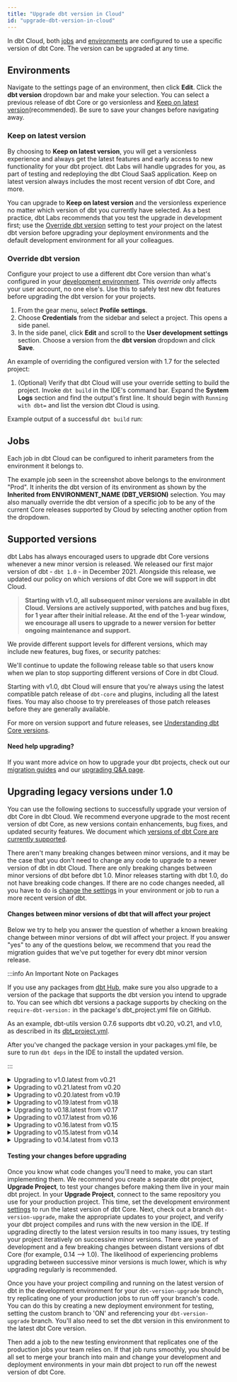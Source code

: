 ```yaml
---
title: "Upgrade dbt version in Cloud"
id: "upgrade-dbt-version-in-cloud"
---
```


In dbt Cloud, both [jobs](/docs/deploy/jobs) and [environments](/docs/dbt-cloud-environments) are configured to use a specific version of dbt Core. The version can be upgraded at any time.

## Environments

Navigate to the settings page of an environment, then click **Edit**. Click the **dbt version** dropdown bar and make your selection. You can select a previous release of dbt Core or go versionless and [Keep on latest version](#keep-on-latest-version)(recommended). Be sure to save your changes before navigating away.

<Lightbox src="/img/docs/dbt-cloud/cloud-configuring-dbt-cloud/choosing-dbt-version/example-environment-settings.png" width="90%" title="Example environment settings in dbt Cloud"/>

### Keep on latest version

By choosing to **Keep on latest version**, you will get a versionless experience and always get the latest features and early access to new functionality for your dbt project. dbt Labs will handle upgrades for you, as part of testing and redeploying the dbt Cloud SaaS application. Keep on latest version always includes the most recent version of dbt Core, and more.

You can upgrade to **Keep on latest version** and the versionless experience no matter which version of dbt you currently have selected. As a best practice, dbt Labs recommends that you test the upgrade in development first; use the [Override dbt version](#override-dbt-version) setting to test _your_ project on the latest dbt version before upgrading your deployment environments and the default development environment for all your colleagues.

### Override dbt version

Configure your project to use a different dbt Core version than what's configured in your [development environment](/docs/dbt-cloud-environments#types-of-environments). This _override_ only affects your user account, no one else's. Use this to safely test new dbt features before upgrading the dbt version for your projects. 

1. From the gear menu, select **Profile settings**. 
1. Choose **Credentials** from the sidebar and select a project. This opens a side panel.
1. In the side panel, click **Edit** and scroll to the **User development settings** section. Choose a version from the **dbt version** dropdown and click **Save**.

  An example of overriding the configured version with 1.7 for the selected project:

  <Lightbox src="/img/docs/dbt-cloud/cloud-configuring-dbt-cloud/choosing-dbt-version/example-override-version.png" width="60%" title="Example of overriding the dbt version on your user account"/>

1. (Optional) Verify that dbt Cloud will use your override setting to build the project. Invoke `dbt build` in the IDE's command bar. Expand the **System Logs** section and find the output's first line. It should begin with `Running with dbt=` and list the version dbt Cloud is using.

  Example output of a successful `dbt build` run: 

  <Lightbox src="/img/docs/dbt-cloud/cloud-configuring-dbt-cloud/choosing-dbt-version/example-verify-overridden-version.png" title="Example output showing version 1.7 being used, not 1.5"/>

## Jobs

Each job in dbt Cloud can be configured to inherit parameters from the environment it belongs to.

<Lightbox src="/img/docs/dbt-cloud/cloud-configuring-dbt-cloud/choosing-dbt-version/job-settings.png" width="65%" title="Settings of a dbt Cloud job"/>

The example job seen in the screenshot above belongs to the environment "Prod". It inherits the dbt version of its environment as shown by the **Inherited from ENVIRONMENT_NAME (DBT_VERSION)** selection. You may also manually override the dbt version of a specific job to be any of the current Core releases supported by Cloud by selecting another option from the dropdown.

## Supported versions

dbt Labs has always encouraged users to upgrade dbt Core versions whenever a new minor version is released. We released our first major version of dbt - `dbt 1.0` - in December 2021. Alongside this release, we updated our policy on which versions of dbt Core we will support in dbt Cloud.

> **Starting with v1.0, all subsequent minor versions are available in dbt Cloud. Versions are actively supported, with patches and bug fixes, for 1 year after their initial release. At the end of the 1-year window, we encourage all users to upgrade to a newer version for better ongoing maintenance and support.**

We provide different support levels for different versions, which may include new features, bug fixes, or security patches:

<Snippet path="core-version-support" />

We'll continue to update the following release table so that users know when we plan to stop supporting different versions of Core in dbt Cloud.

<Snippet path="core-versions-table" />

Starting with v1.0, dbt Cloud will ensure that you're always using the latest compatible patch release of `dbt-core` and plugins, including all the latest fixes. You may also choose to try prereleases of those patch releases before they are generally available.

<!--- TODO: Include language to reflect:
  - notifying users when new minor versions are available
  - notifying users when using a minor version that is nearing the end of its critical support period
  - auto-upgrading users to the subsequent minor version when critical support ends
--->

For more on version support and future releases, see [Understanding dbt Core versions](/docs/dbt-versions/core).

#### Need help upgrading?

If you want more advice on how to upgrade your dbt projects, check out our [migration guides](/docs/dbt-versions/core-upgrade/) and our [upgrading Q&A page](/docs/dbt-versions/upgrade-dbt-version-in-cloud#upgrading-legacy-versions-under-10).

## Upgrading legacy versions under 1.0

You can use the following sections to successfully upgrade your version of dbt Core in dbt Cloud. We recommend everyone upgrade to the most recent version of dbt Core, as new versions contain enhancements, bug fixes, and updated security features. We document which [versions of dbt Core are currently supported](/docs/dbt-versions/upgrade-dbt-version-in-cloud#supported-versions).

There aren't many breaking changes between minor versions, and it may be the case that you don't need to change any code to upgrade to a newer version of dbt in dbt Cloud. There are only breaking changes between minor versions of dbt before dbt 1.0. Minor releases starting with dbt 1.0, do not have breaking code changes. If there are no code changes needed, all you have to do is [change the settings](/docs/dbt-versions/upgrade-dbt-version-in-cloud#upgrading-to-the-latest-version-of-dbt-in-cloud) in your environment or job to run a more recent version of dbt.

#### Changes between minor versions of dbt that will affect your project

Below we try to help you answer the question of whether a known breaking change between minor versions of dbt will affect your project. If you answer "yes" to any of the questions below, we recommend that you read the migration guides that we've put together for every dbt minor version release.

:::info An Important Note on Packages

If you use any packages from [dbt Hub](https://hub.getdbt.com/), make sure you also upgrade to a version of the package that supports the dbt version you intend to upgrade to. You can see which dbt versions a package supports by checking on the `require-dbt-version:` in the package's dbt_project.yml file on GitHub.

As an example, dbt-utils version 0.7.6 supports dbt v0.20, v0.21, and v1.0, as described in its [dbt_project.yml](https://github.com/dbt-labs/dbt-utils/blob/0.7.6/dbt_project.yml).

After you've changed the package version in your packages.yml file, be sure to run `dbt deps` in the IDE to install the updated version.

:::

<details>
<summary>  Upgrading to v1.0.latest from v0.21 </summary>
<br></br>

:::info Universal change
Certain configurations in dbt_project.yml have been renamed
:::

Existing projects will see non-breaking deprecation warnings. You can change three lines in most projects to remove the warnings:

<File name='dbt_project.yml'>

```yml
model-paths: ["models"] # formerly named "source-paths"
seed-paths: ["data"]    # formerly named "data-paths"
clean-targets:
  - "target"
  - "dbt_packages"      # formerly named "dbt_modules"
```

</File>

- Do you select tests using the old names for test types? (`test_type:schema`, `test_type:data`, `--schema`, `--data`)
- Do you have custom macro code that calls the (undocumented) global macros `column_list`, `column_list_for_create_table`, `incremental_upsert`?
- Do you have custom scripts that parse dbt <Term id="json" /> artifacts?
- (BigQuery only) Do you use dbt's legacy capabilities around ingestion-time-partitioned tables?

If you believe your project might be affected, read more details in the migration guide [here](/docs/dbt-versions/core-upgrade/upgrading-to-v1.0).

</details>


<details>
<summary>  Upgrading to v0.21.latest from v0.20 </summary>
<br></br>

- Do you select specific sources to check freshness (`dbt snapshot-freshness --select <source_name>`)?
- Do you have custom scripts that parse dbt JSON artifacts?
- (Snowflake only) Do you have custom macros or <Term id="materialization">materializations</Term> that depend on using transactions, such as statement blocks with `auto_begin=True`?

If you believe your project might be affected, read more details in the migration guide [here](/docs/dbt-versions/core-upgrade).

</details>



<details>
<summary>  Upgrading to v0.20.latest from v0.19 </summary>
<br></br>

- Does your project define any custom schema tests?
- Does your project use `adapter.dispatch` or the `spark_utils` package?
- Do you have custom scripts that parse dbt JSON artifacts?

If you believe your project might be affected, read more details in the migration guide [here](/docs/dbt-versions/core-upgrade).

</details>



<details>
<summary>  Upgrading to v0.19.latest from v0.18 </summary>
<br></br>
<div>

</div>


- Do you have custom scripts that parse dbt JSON artifacts?
- Do you have any custom materializations?

If you believe your project might be affected, read more details in the migration guide [here](/docs/dbt-versions/core-upgrade).

</details>


<details>
<summary>  Upgrading to v0.18.latest from v0.17 </summary>
<br></br>

- Do you directly call `adapter_macro`?

If you believe your project might be affected, read more details in the migration guide [here](/docs/dbt-versions/core-upgrade).

</details>



<details>
<summary>  Upgrading to v0.17.latest from v0.16 </summary>
<br></br>
<div>

:::info Universal change

You must add `config-version: 2` to your dbt_project.yml file.
:::
</div>

<File name='dbt_project.yml'>

```yml
name: my_project
version: 1.0.0

config-version: 2

vars:
  my_var: 1
  another_var: true

models:
  ...
```

</File>

<div>

:::info Universal change

`vars:` are now defined not in your `models:` but are a separate section in dbt_project.yml file.
:::
</div>


<File name='dbt_project.yml'>

```yml
name: my_project
version: 1.0.0

config-version: 2

vars:
  my_var: 1
  another_var: true

models:
  ...
```

</File>


- Do you have dictionary configs in your dbt_project.yml such as `partition_by` or `persist_docs`? If yes, you need to add a preceding +.

<File name='dbt_project.yml'>

```yml

models:
  my_project:
    reporting:
      +partition_by:
        field: date_day
        data_type: timestamp
```
</File>

If you believe your project might be affected, read more details in the migration guide [here](/docs/dbt-versions/core-upgrade).

</details>


<details>
<summary>  Upgrading to v0.16.latest from v0.15 </summary>
<br></br>

- Do you use the custom `generate_schema_name` macro?
- Do you use `partition_by` config for BigQuery models?

If you believe your project might be affected, read more details in the migration guide [here](/docs/dbt-versions/core-upgrade).
</details>


<details>
<summary>  Upgrading to v0.15.latest from v0.14 </summary>

<br></br>

- Do you have a custom materialization?
- Do you have a macro that accesses `Relations` directly?

If you believe your project might be affected, read more details in the migration guide [here](/docs/dbt-versions/core-upgrade).
</details>

<details>
<summary>  Upgrading to v0.14.latest from v0.13 </summary>
<br></br>

- Do you still use `Archives`?
- Do you use the custom `generate_schema_name` macro?
- Do you use the `—non-destructive` flag?

If you believe your project might be affected, read more details in the migration guide [here](/docs/dbt-versions/core-upgrade).
</details>


#### Testing your changes before upgrading
Once you know what code changes you'll need to make, you can start implementing them. We recommend you create a separate dbt project, **Upgrade Project**, to test your changes before making them live in your main dbt project. In your **Upgrade Project**, connect to the same repository you use for your production project. This time, set the development environment [settings](/docs/dbt-versions/upgrade-dbt-version-in-cloud) to run the latest version of dbt Core. Next, check out a branch `dbt-version-upgrade`, make the appropriate updates to your project, and verify your dbt project compiles and runs with the new version in the IDE. If upgrading directly to the latest version results in too many issues, try testing your project iteratively on successive minor versions. There are years of development and a few breaking changes between distant versions of dbt Core (for example, 0.14 --> 1.0). The likelihood of experiencing problems upgrading between successive minor versions is much lower, which is why upgrading regularly is recommended.

Once you have your project compiling and running on the latest version of dbt in the development environment for your `dbt-version-upgrade` branch, try replicating one of your production jobs to run off your branch's code. You can do this by creating a new deployment environment for testing, setting the custom branch to 'ON' and referencing your `dbt-version-upgrade` branch. You'll also need to set the dbt version in this environment to the latest dbt Core version.



<Lightbox src="/img/docs/dbt-cloud/cloud-configuring-dbt-cloud/cloud-upgrading-dbt-versions/upgrade-environment.png" title="Setting your testing environment" />


Then add a job to the new testing environment that replicates one of the production jobs your team relies on. If that job runs smoothly, you should be all set to merge your branch into main and change your development and deployment environments in your main dbt project to run off the newest version of dbt Core.
